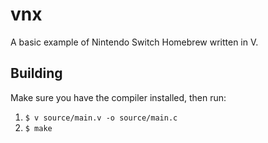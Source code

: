 # vnx
A basic example of Nintendo Switch Homebrew written in V.
## Building
Make sure you have the compiler installed, then run:  
1. `$ v source/main.v -o source/main.c`  
2. `$ make`
